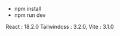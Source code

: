<!-- start the application -->
<!-- node version should be at least version 16 and greater -->
- npm install
- npm run dev


<!-- application info -->
React : 18.2.0
Tailwindcss : 3.2.0,
Vite : 3.1.0
